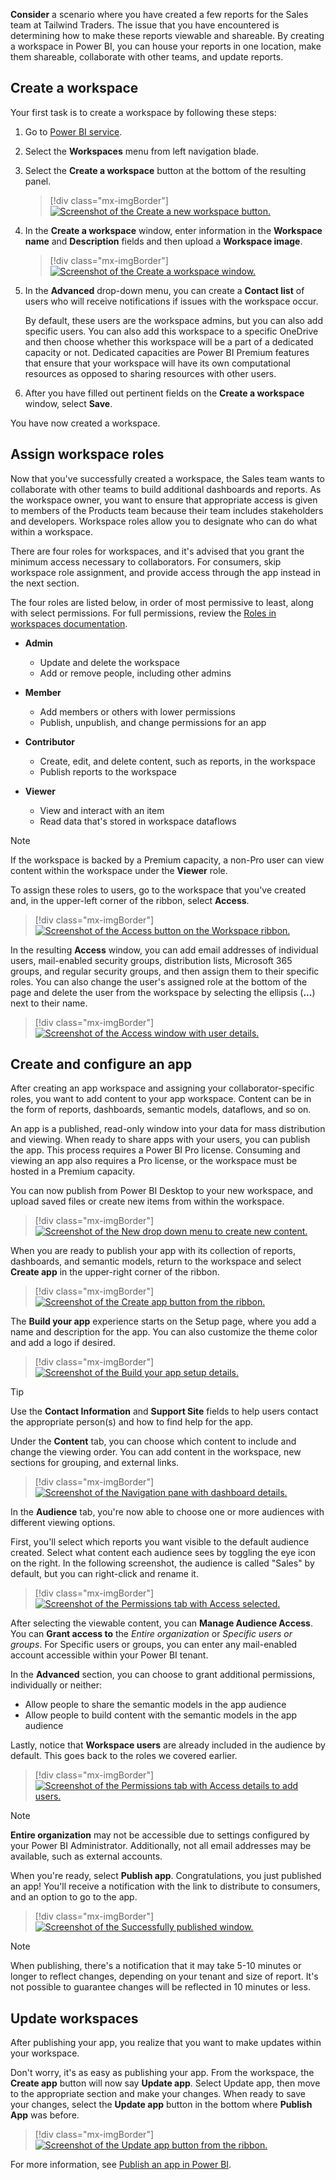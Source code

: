 **Consider** a scenario where you have created a few reports for the Sales team at Tailwind Traders. The issue that you have encountered is determining how to make these reports viewable and shareable. By creating a workspace in Power BI, you can house your reports in one location, make them shareable, collaborate with other teams, and update reports. 

## Create a workspace

Your first task is to create a workspace by following these steps:

1. Go to [Power BI service](https://app.powerbi.com/).

2. Select the **Workspaces** menu from left navigation blade.

3. Select the **Create a workspace** button at the bottom of the resulting panel.

    > [!div class="mx-imgBorder"]
    > [![Screenshot of the Create a new workspace button.](../media/02-create-new-app-5-ss.png)](../media/02-create-new-app-5-ss.png#lightbox)

4. In the **Create a workspace** window, enter information in the **Workspace name** and **Description** fields and then upload a **Workspace image**.

    > [!div class="mx-imgBorder"]
    > [![Screenshot of the Create a workspace window.](../media/02-create-workspace-1-ssm.png)](../media/02-create-workspace-1-ssm.png#lightbox)

5. In the **Advanced** drop-down menu, you can create a **Contact list** of users who will receive notifications if issues with the workspace occur.

    By default, these users are the workspace admins, but you can also add specific users. You can also add this workspace to a specific OneDrive and then choose whether this workspace will be a part of a dedicated capacity or not. Dedicated capacities are Power BI Premium features that ensure that your workspace will have its own computational resources as opposed to sharing resources with other users.

6. After you have filled out pertinent fields on the **Create a workspace** window, select **Save**.

You have now created a workspace.

## Assign workspace roles

Now that you've successfully created a workspace, the Sales team wants to collaborate with other teams to build additional dashboards and reports. As the workspace owner, you want to ensure that appropriate access is given to members of the Products team because their team includes stakeholders and developers. Workspace roles allow you to designate who can do what within a workspace.

There are four roles for workspaces, and it's advised that you grant the minimum access necessary to collaborators. For consumers, skip workspace role assignment, and provide access through the app instead in the next section.

The four roles are listed below, in order of most permissive to least, along with select permissions. For full permissions, review the [Roles in workspaces documentation](/power-bi/collaborate-share/service-roles-new-workspaces#workspace-roles).

-   **Admin**
    - Update and delete the workspace
    - Add or remove people, including other admins

-   **Member**
    - Add members or others with lower permissions
    - Publish, unpublish, and change permissions for an app

-   **Contributor**
    - Create, edit, and delete content, such as reports, in the workspace
    - Publish reports to the workspace

-   **Viewer**
    - View and interact with an item
    - Read data that's stored in workspace dataflows

> [!NOTE]
> If the workspace is backed by a Premium capacity, a non-Pro user can view content within the workspace under the **Viewer** role.

To assign these roles to users, go to the workspace that you've created and, in the upper-left corner of the ribbon, select **Access**.

> [!div class="mx-imgBorder"]
> [![Screenshot of the Access button on the Workspace ribbon.](../media/02-workspace-access-3-ss.png)](../media/02-workspace-access-3-ss.png#lightbox)

In the resulting **Access** window, you can add email addresses of individual users, mail-enabled security groups, distribution lists, Microsoft 365 groups, and regular security groups, and then assign them to their specific roles. You can also change the user's assigned role at the bottom of the page and delete the user from the workspace by selecting the ellipsis (**...**) next to their name.

> [!div class="mx-imgBorder"]
> [![Screenshot of the Access window with user details.](../media/02-workspace-app-7-ss.png)](../media/02-workspace-app-7-ss.png#lightbox)

## Create and configure an app

After creating an app workspace and assigning your collaborator-specific roles, you want to add content to your app workspace. Content can be in the form of reports, dashboards, semantic models, dataflows, and so on.

An app is a published, read-only window into your data for mass distribution and viewing. When ready to share apps with your users, you can publish the app. This process requires a Power BI Pro license. Consuming and viewing an app also requires a Pro license, or the workspace must be hosted in a Premium capacity.

You can now publish from Power BI Desktop to your new workspace, and upload saved files or create new items from within the workspace.

> [!div class="mx-imgBorder"]
> [![Screenshot of the New drop down menu to create new content.](../media/02-create-new-app-ss.png)](../media/02-create-new-app-ss.png#lightbox)

When you are ready to publish your app with its collection of reports, dashboards, and semantic models, return to the workspace and select **Create app** in the upper-right corner of the ribbon.

> [!div class="mx-imgBorder"]
> [![Screenshot of the Create app button from the ribbon.](../media/02-update-app-10-ss.png)](../media/02-update-app-10-ss.png#lightbox)

The **Build your app** experience starts on the Setup page, where you add a name and description for the app. You can also customize the theme color and add a logo if desired.

> [!div class="mx-imgBorder"]
> [![Screenshot of the Build your app setup details.](../media/02-workspace-access-3-ssm.png)](../media/02-workspace-access-3-ssm.png#lightbox)

> [!TIP]
> Use the **Contact Information** and **Support Site** fields to help users contact the appropriate person(s) and how to find help for the app.

Under the **Content** tab, you can choose which content to include and change the viewing order. You can add content in the workspace, new sections for grouping, and external links.

> [!div class="mx-imgBorder"]
> [![Screenshot of the Navigation pane with dashboard details.](../media/02-publish-app-ss.png)](../media/02-publish-app-ss.png#lightbox)

In the **Audience** tab, you're now able to choose one or more audiences with different viewing options.

First, you'll select which reports you want visible to the default audience created. Select what content each audience sees by toggling the eye icon on the right. In the following screenshot, the audience is called "Sales" by default, but you can right-click and rename it.

> [!div class="mx-imgBorder"]
> [![Screenshot of the Permissions tab with Access selected.](../media/02-included-app-6-ss.png)](../media/02-included-app-6-ss.png#lightbox)

After selecting the viewable content, you can **Manage Audience Access**. You can **Grant access to** the *Entire organization* or *Specific users or groups*. For Specific users or groups, you can enter any mail-enabled account accessible within your Power BI tenant.

In the **Advanced** section, you can choose to grant additional permissions, individually or neither:

- Allow people to share the semantic models in the app audience
- Allow people to build content with the semantic models in the app audience

Lastly, notice that **Workspace users** are already included in the audience by default. This goes back to the roles we covered earlier.

> [!div class="mx-imgBorder"]
> [![Screenshot of the Permissions tab with Access details to add users.](../media/02-included-app-7-ss.png)](../media/02-included-app-6-ss.png#lightbox)

> [!NOTE]
> **Entire organization** may not be accessible due to settings configured by your Power BI Administrator. Additionally, not all email addresses may be available, such as external accounts.

When you're ready, select **Publish app**. Congratulations, you just published an app! You'll receive a notification with the link to distribute to consumers, and an option to go to the app.

> [!div class="mx-imgBorder"]
> [![Screenshot of the Successfully published window.](../media/02-publish-app-7-ss.png)](../media/02-publish-app-7-ss.png#lightbox)

> [!NOTE]
> When publishing, there's a notification that it may take 5-10 minutes or longer to reflect changes, depending on your tenant and size of report. It's not possible to guarantee changes will be reflected in 10 minutes or less.

## Update workspaces

After publishing your app, you realize that you want to make updates within your workspace.

Don't worry, it's as easy as publishing your app. From the workspace, the **Create app** button will now say **Update app**. Select Update app, then move to the appropriate section and make your changes. When ready to save your changes, select the **Update app** button in the bottom where **Publish App** was before.

> [!div class="mx-imgBorder"]
> [![Screenshot of the Update app button from the ribbon.](../media/02-publish-app-9-ss.png)](../media/02-publish-app-9-ss.png#lightbox)

For more information, see [Publish an app in Power BI](/power-bi/collaborate-share/service-create-distribute-apps/?azure-portal=true).
